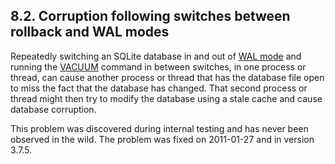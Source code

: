 ## 8\.2\.  Corruption following switches between rollback and WAL modes


Repeatedly switching an SQLite database in and out of [WAL mode](wal.html)
and running the [VACUUM](lang_vacuum.html) command in between switches, in one process or
thread, can cause another process or thread that has the database file
open to miss the fact that the database has changed. That second process
or thread might then try to modify the database using a stale cache and
cause database corruption.


This problem was discovered during internal testing and has never been
observed in the wild. The problem was fixed on 2011\-01\-27 and in version
3\.7\.5\.


